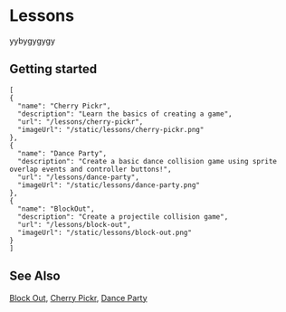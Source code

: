 # Lessons
yybygygygy

## Getting started

```codecard
[
{
  "name": "Cherry Pickr",
  "description": "Learn the basics of creating a game",
  "url": "/lessons/cherry-pickr",
  "imageUrl": "/static/lessons/cherry-pickr.png"
},
{
  "name": "Dance Party",
  "description": "Create a basic dance collision game using sprite overlap events and controller buttons!",
  "url": "/lessons/dance-party",
  "imageUrl": "/static/lessons/dance-party.png"
},
{
  "name": "BlockOut",
  "description": "Create a projectile collision game",
  "url": "/lessons/block-out",
  "imageUrl": "/static/lessons/block-out.png"
}
]
```

## See Also

[Block Out](/lessons/block-out),
[Cherry Pickr](/lessons/cherry-pickr),
[Dance Party](/lessons/dance-party)
